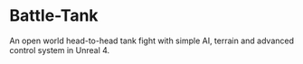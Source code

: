 # Battle-Tank
An open world head-to-head tank fight with simple AI, terrain and advanced control system in Unreal 4.  
